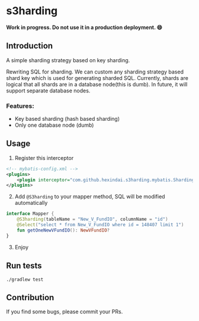 s3harding
===

**Work in progress. Do not use it in a production deployment. 😄**

## Introduction

A simple sharding strategy based on key sharding. 

Rewriting SQL for sharding. We can custom any sharding strategy based shard key which is used for generating sharded SQL.
Currently, shards are logical that all shards are in a database node(this is dumb). In future, it will support separate
database nodes.

### Features:

* Key based sharding (hash based sharding)
* Only one database node (dumb)

## Usage

1. Register this interceptor

```xml
<!-- mybatis-config.xml -->
<plugins>
    <plugin interceptor="com.github.hexindai.s3harding.mybatis.ShardingInterceptor"/>
</plugins>
```

2. Add `@S3harding` to your mapper method, SQL will be modified automatically

```kotlin
interface Mapper {
    @S3harding(tableName = "New_V_FundIO", columnName = "id")
    @Select("select * from New_V_FundIO where id = 148407 limit 1")
    fun getOneNewVFundIO(): NewVFundIO?
}
```

3. Enjoy

## Run tests

```shell script
./gradlew test
```

## Contribution

If you find some bugs, please commit your PRs.